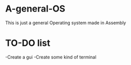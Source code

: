 # A-general-OS
This is just a general Operating system made in Assembly

# TO-DO list
-Create a gui
-Create some kind of terminal
